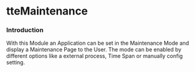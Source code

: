 # tteMaintenance #

### Introduction ###

With this Module an Application can be set in the Maintenance Mode and display a Maintenance Page to the User. The mode can be enabled by different options like a external process, Time Span or manually config setting.
